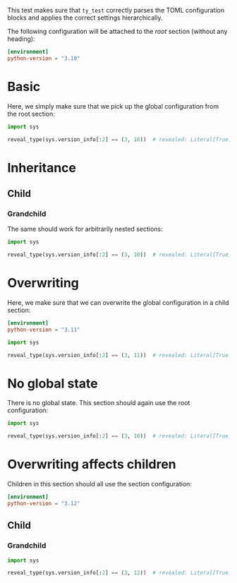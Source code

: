 This test makes sure that `ty_test` correctly parses the TOML configuration blocks and applies
the correct settings hierarchically.

The following configuration will be attached to the *root* section (without any heading):

```toml
[environment]
python-version = "3.10"
```

# Basic

Here, we simply make sure that we pick up the global configuration from the root section:

```py
import sys

reveal_type(sys.version_info[:2] == (3, 10))  # revealed: Literal[True]
```

# Inheritance

## Child

### Grandchild

The same should work for arbitrarily nested sections:

```py
import sys

reveal_type(sys.version_info[:2] == (3, 10))  # revealed: Literal[True]
```

# Overwriting

Here, we make sure that we can overwrite the global configuration in a child section:

```toml
[environment]
python-version = "3.11"
```

```py
import sys

reveal_type(sys.version_info[:2] == (3, 11))  # revealed: Literal[True]
```

# No global state

There is no global state. This section should again use the root configuration:

```py
import sys

reveal_type(sys.version_info[:2] == (3, 10))  # revealed: Literal[True]
```

# Overwriting affects children

Children in this section should all use the section configuration:

```toml
[environment]
python-version = "3.12"
```

## Child

### Grandchild

```py
import sys

reveal_type(sys.version_info[:2] == (3, 12))  # revealed: Literal[True]
```
